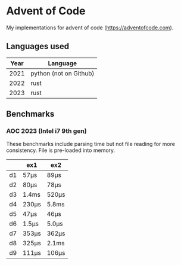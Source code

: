 # Advent of Code

My implementations for advent of code (https://adventofcode.com).

## Languages used

| Year     | Language               |
|----------|------------------------|
| 2021     | python (not on Github) |
| 2022     | rust                   |
| 2023     | rust                   |

## Benchmarks

### AOC 2023 (Intel i7 9th gen)

These benchmarks include parsing time but not file reading for more consistency. File is pre-loaded into memory.

|    | ex1   | ex2   |
|----|-------|-------|
| d1 | 57µs  | 89µs  |
| d2 | 80µs  | 78µs  |
| d3 | 1.4ms | 520µs |
| d4 | 230µs | 5.8ms |
| d5 | 47µs  | 46µs  |
| d6 | 1.5µs | 5.0µs |
| d7 | 353µs | 362µs |
| d8 | 325µs | 2.1ms |
| d9 | 111µs | 106µs |

